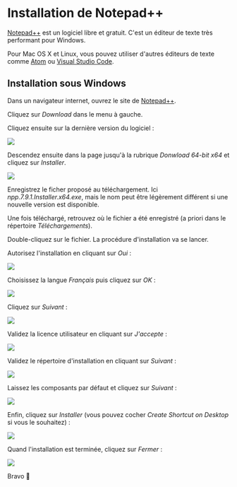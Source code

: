 # Installation de Notepad++

[Notepad++](https://notepad-plus-plus.org/) est un logiciel libre et gratuit. C'est un éditeur de texte très performant pour Windows.

Pour Mac OS X et Linux, vous pouvez utiliser d'autres éditeurs de texte comme [Atom](https://atom.io/) ou [Visual Studio Code](https://code.visualstudio.com/).


## Installation sous Windows

Dans un navigateur internet, ouvrez le site de [Notepad++](https://notepad-plus-plus.org/).

Cliquez sur *Download* dans le menu à gauche.

Cliquez ensuite sur la dernière version du logiciel :

![](img/npp_00.png)

Descendez ensuite dans la page jusqu'à la rubrique *Donwload 64-bit x64* et cliquez sur *Installer*.

![](img/npp_000.png)

Enregistrez le ficher proposé au téléchargement. Ici *npp.7.9.1.Installer.x64.exe*, mais le nom peut être légèrement différent si une nouvelle version est disponible.

Une fois téléchargé, retrouvez où le fichier a été enregistré (a priori dans le répertoire *Téléchargements*).

Double-cliquez sur le fichier. La procédure d'installation va se lancer.

Autorisez l'installation en cliquant sur *Oui* :

![](img/npp_01.png)

Choisissez la langue *Français* puis cliquez sur *OK* :

![](img/npp_02.png)

Cliquez sur *Suivant* :

![](img/npp_03.png)

Validez la licence utilisateur en cliquant sur *J'accepte* :

![](img/npp_04.png)

Validez le répertoire d'installation en cliquant sur *Suivant* :

![](img/npp_05.png)

Laissez les composants par défaut et cliquez sur *Suivant* :

![](img/npp_06.png)

Enfin, cliquez sur *Installer* (vous pouvez cocher *Create Shortcut on Desktop* si vous le souhaitez) :

![](img/npp_07.png)

Quand l'installation est terminée, cliquez sur *Fermer* :

![](img/npp_08.png)

Bravo 🎉
